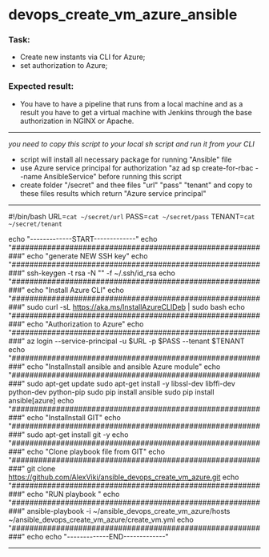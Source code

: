 # devops_create_vm_azure_ansible

### Task:
- Create new instants via CLI for Azure;
- set authorization to Azure;

### Expected result:
- You have to have a pipeline that runs from a local machine and as a result you have to get a virtual machine with Jenkins through the base authorization in NGINX or Apache.

---------------------------------------------------------------------------------------------------

*you need to copy this script to your local sh script and run it from your CLI*
- script will install all necessary package for running "Ansible" file
- use Azure service principal for authorization "az ad sp create-for-rbac --name AnsibleService" before running this script
- create folder "/secret" and thee files "url" "pass" "tenant" and copy to these files results which return "Azure service principal"

---------------------------------------------------------------------------------------------------

#!/bin/bash
URL=`cat ~/secret/url`
PASS=`cat ~/secret/pass`
TENANT=`cat ~/secret/tenant`

echo "-------------START-------------"
echo "###########################################################"
echo "generate NEW SSH key"
echo "###########################################################"
ssh-keygen -t rsa -N "" -f ~/.ssh/id_rsa
echo "###########################################################"
echo "Install Azure CLI"
echo "###########################################################"
sudo curl -sL https://aka.ms/InstallAzureCLIDeb | sudo bash
echo "###########################################################"
echo "Authorization to Azure"
echo "###########################################################"
az login --service-principal -u $URL -p $PASS --tenant $TENANT
echo "###########################################################"
echo "Installnstall ansible and ansible Azure module"
echo "###########################################################"
sudo apt-get update
sudo apt-get install -y libssl-dev libffi-dev python-dev python-pip
sudo pip install ansible
sudo pip install ansible[azure]
echo "###########################################################"
echo "Installnstall GIT"
echo "###########################################################"
sudo apt-get install git -y
echo "###########################################################"
echo "Clone playbook file from GIT"
echo "###########################################################"
git clone https://github.com/AlexViki/ansible_devops_create_vm_azure.git
echo "###########################################################"
echo "RUN playbook "
echo "###########################################################"
ansible-playbook -i ~/ansible_devops_create_vm_azure/hosts ~/ansible_devops_create_vm_azure/create_vm.yml
echo "###########################################################"
echo
echo "-------------END-------------"


---------------------------------------------------------------------------------------------------
